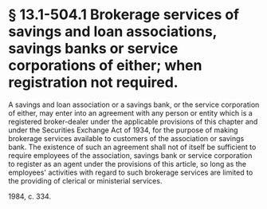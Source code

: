 # § 13.1-504.1 Brokerage services of savings and loan associations, savings banks or service corporations of either; when registration not required.

<p>A savings and loan association or a savings bank, or the service corporation of either, may enter into an agreement with any person or entity which is a registered broker-dealer under the applicable provisions of this chapter and under the Securities Exchange Act of 1934, for the purpose of making brokerage services available to customers of the association or savings bank. The existence of such an agreement shall not of itself be sufficient to require employees of the association, savings bank or service corporation to register as an agent under the provisions of this article, so long as the employees' activities with regard to such brokerage services are limited to the providing of clerical or ministerial services.</p><p>1984, c. 334.</p>
